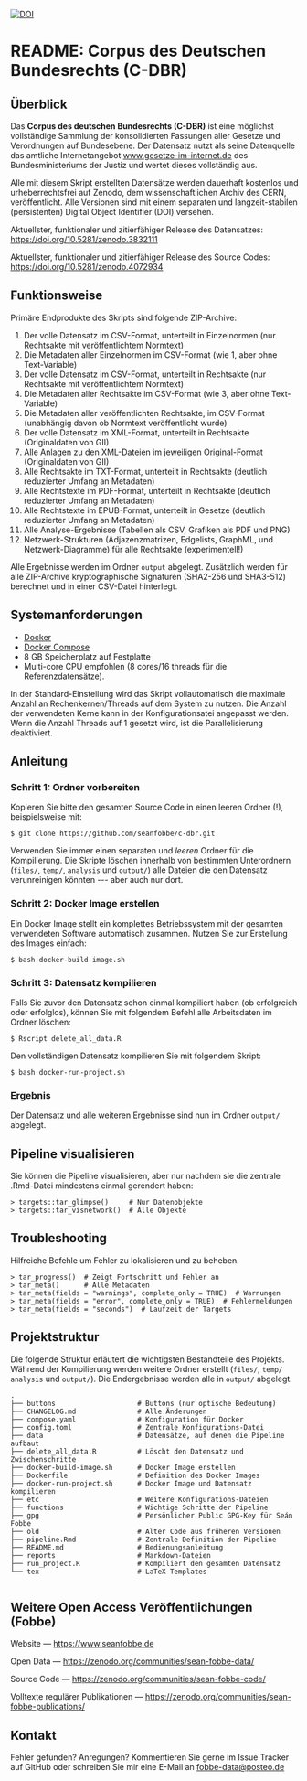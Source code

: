 [![DOI](https://zenodo.org/badge/doi/10.5281/zenodo.3832111.svg)](https://doi.org/10.5281/zenodo.3832111)

# README: Corpus des Deutschen Bundesrechts (C-DBR)


## Überblick

Das **Corpus des deutschen Bundesrechts (C-DBR)** ist eine möglichst vollständige Sammlung der konsolidierten Fassungen aller Gesetze und Verordnungen auf Bundesebene. Der Datensatz nutzt als seine Datenquelle das amtliche Internetangebot www.gesetze-im-internet.de des Bundesministeriums der Justiz und wertet dieses vollständig aus.

Alle mit diesem Skript erstellten Datensätze werden dauerhaft kostenlos und urheberrechtsfrei auf Zenodo, dem wissenschaftlichen Archiv des CERN, veröffentlicht. Alle Versionen sind mit einem separaten und langzeit-stabilen (persistenten) Digital Object Identifier (DOI) versehen.

Aktuellster, funktionaler und zitierfähiger Release des Datensatzes: https://doi.org/10.5281/zenodo.3832111

Aktuellster, funktionaler und zitierfähiger Release des Source Codes: https://doi.org/10.5281/zenodo.4072934



## Funktionsweise

Primäre Endprodukte des Skripts sind folgende ZIP-Archive:

1. Der volle Datensatz im CSV-Format, unterteilt in Einzelnormen (nur Rechtsakte mit veröffentlichtem Normtext)
2. Die Metadaten aller Einzelnormen im CSV-Format (wie 1, aber ohne Text-Variable)
3. Der volle Datensatz im CSV-Format, unterteilt in Rechtsakte (nur Rechtsakte mit veröffentlichtem Normtext)
4. Die Metadaten aller Rechtsakte im CSV-Format (wie 3, aber ohne Text-Variable)
5. Die Metadaten aller veröffentlichten Rechtsakte, im CSV-Format (unabhängig davon ob Normtext veröffentlicht wurde)
6. Der volle Datensatz im XML-Format, unterteilt in Rechtsakte (Originaldaten von GII)
7. Alle Anlagen zu den XML-Dateien im jeweiligen Original-Format (Originaldaten von GII)
8. Alle Rechtsakte im TXT-Format, unterteilt in Rechtsakte (deutlich reduzierter Umfang an Metadaten)
9. Alle Rechtstexte im PDF-Format, unterteilt in Rechtsakte (deutlich reduzierter Umfang an Metadaten)
10. Alle Rechtstexte im EPUB-Format, unterteilt in Gesetze (deutlich reduzierter Umfang an Metadaten)
11. Alle Analyse-Ergebnisse (Tabellen als CSV, Grafiken als PDF und PNG)
12. Netzwerk-Strukturen (Adjazenzmatrizen, Edgelists, GraphML, und Netzwerk-Diagramme) für alle Rechtsakte (experimentell!)

Alle Ergebnisse werden im Ordner `output` abgelegt. Zusätzlich werden für alle ZIP-Archive kryptographische Signaturen (SHA2-256 und SHA3-512) berechnet und in einer CSV-Datei hinterlegt.




## Systemanforderungen

- [Docker](https://docs.docker.com/get-docker/)
- [Docker Compose](https://docs.docker.com/compose/install/)
- 8 GB Speicherplatz auf Festplatte
- Multi-core CPU empfohlen (8 cores/16 threads für die Referenzdatensätze). 


In der Standard-Einstellung wird das Skript vollautomatisch die maximale Anzahl an Rechenkernen/Threads auf dem System zu nutzen. Die Anzahl der verwendeten Kerne kann in der Konfigurationsatei angepasst werden. Wenn die Anzahl Threads auf 1 gesetzt wird, ist die Parallelisierung deaktiviert.




## Anleitung


### Schritt 1: Ordner vorbereiten

Kopieren Sie bitte den gesamten Source Code in einen leeren Ordner (!), beispielsweise mit:

```
$ git clone https://github.com/seanfobbe/c-dbr.git
```

Verwenden Sie immer einen separaten und *leeren* Ordner für die Kompilierung. Die Skripte löschen innerhalb von bestimmten Unterordnern (`files/`, `temp/`, `analysis` und `output/`) alle Dateien die den Datensatz verunreinigen könnten --- aber auch nur dort.



### Schritt 2: Docker Image erstellen

Ein Docker Image stellt ein komplettes Betriebssystem mit der gesamten verwendeten Software automatisch zusammen. Nutzen Sie zur Erstellung des Images einfach:

```
$ bash docker-build-image.sh
```




### Schritt 3: Datensatz kompilieren

Falls Sie zuvor den Datensatz schon einmal kompiliert haben (ob erfolgreich oder erfolglos), können Sie mit folgendem Befehl alle Arbeitsdaten im Ordner löschen:

```
$ Rscript delete_all_data.R
```

Den vollständigen Datensatz kompilieren Sie mit folgendem Skript:

```
$ bash docker-run-project.sh
```





### Ergebnis

Der Datensatz und alle weiteren Ergebnisse sind nun im Ordner `output/` abgelegt.






## Pipeline visualisieren

Sie können die Pipeline visualisieren, aber nur nachdem sie die zentrale .Rmd-Datei mindestens einmal gerendert haben:

```
> targets::tar_glimpse()     # Nur Datenobjekte
> targets::tar_visnetwork()  # Alle Objekte
```





## Troubleshooting

Hilfreiche Befehle um Fehler zu lokalisieren und zu beheben.

```
> tar_progress()  # Zeigt Fortschritt und Fehler an
> tar_meta()      # Alle Metadaten
> tar_meta(fields = "warnings", complete_only = TRUE)  # Warnungen
> tar_meta(fields = "error", complete_only = TRUE)  # Fehlermeldungen
> tar_meta(fields = "seconds")  # Laufzeit der Targets
```





## Projektstruktur

Die folgende Struktur erläutert die wichtigsten Bestandteile des Projekts. Während der Kompilierung werden weitere Ordner erstellt (`files/`, `temp/` `analysis` und `output/`). Die Endergebnisse werden alle in `output/` abgelegt.

 
``` 
.
├── buttons                    # Buttons (nur optische Bedeutung)
├── CHANGELOG.md               # Alle Änderungen
├── compose.yaml               # Konfiguration für Docker
├── config.toml                # Zentrale Konfigurations-Datei
├── data                       # Datensätze, auf denen die Pipeline aufbaut
├── delete_all_data.R          # Löscht den Datensatz und Zwischenschritte
├── docker-build-image.sh      # Docker Image erstellen
├── Dockerfile                 # Definition des Docker Images
├── docker-run-project.sh      # Docker Image und Datensatz kompilieren
├── etc                        # Weitere Konfigurations-Dateien
├── functions                  # Wichtige Schritte der Pipeline
├── gpg                        # Persönlicher Public GPG-Key für Seán Fobbe
├── old                        # Alter Code aus früheren Versionen
├── pipeline.Rmd               # Zentrale Definition der Pipeline
├── README.md                  # Bedienungsanleitung
├── reports                    # Markdown-Dateien
├── run_project.R              # Kompiliert den gesamten Datensatz
└── tex                        # LaTeX-Templates


``` 

 
## Weitere Open Access Veröffentlichungen (Fobbe)

Website — https://www.seanfobbe.de

Open Data  —  https://zenodo.org/communities/sean-fobbe-data/

Source Code  —  https://zenodo.org/communities/sean-fobbe-code/

Volltexte regulärer Publikationen  —  https://zenodo.org/communities/sean-fobbe-publications/




## Kontakt

Fehler gefunden? Anregungen? Kommentieren Sie gerne im Issue Tracker auf GitHub oder schreiben Sie mir eine E-Mail an [fobbe-data@posteo.de](fobbe-data@posteo.de)


